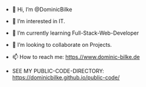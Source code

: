 - 👋 Hi, I’m @DominicBilke
- 👀 I’m interested in IT.
- 🌱 I’m currently learning Full-Stack-Web-Developer
- 💞️ I’m looking to collaborate on Projects.
- 📫 How to reach me: <a href="https://www.dominic-bilke.de" target="_blank">https.//www.dominic-bilke.de</a>

- SEE MY PUBLIC-CODE-DIRECTORY: <a href="https://dominicbilke.github.io/public-code/" target="_blank">https://dominicbilke.github.io/public-code/</a>
<!---
DominicBilke/DominicBilke is a ✨ special ✨ repository because its `README.md` (this file) appears on your GitHub profile.
You can click the Preview link to take a look at your changes.
--->
